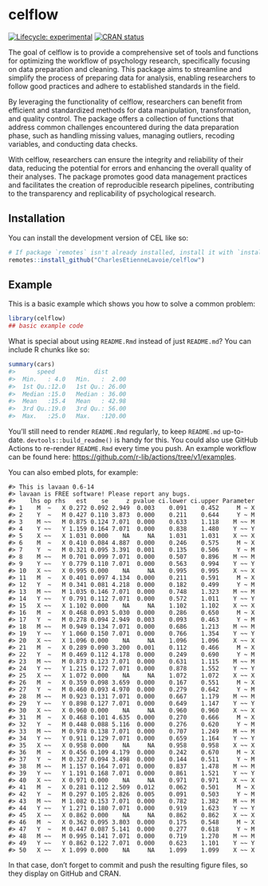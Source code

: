
<!-- README.md is generated from README.Rmd. Please edit that file -->

# celflow

<!-- badges: start -->

[![Lifecycle:
experimental](https://img.shields.io/badge/lifecycle-experimental-orange.svg)](https://lifecycle.r-lib.org/articles/stages.html#experimental)
[![CRAN
status](https://www.r-pkg.org/badges/version/CEL)](https://CRAN.R-project.org/package=CEL)
<!-- badges: end -->

The goal of celflow is to provide a comprehensive set of tools and functions for optimizing the workflow of psychology research, specifically focusing on data preparation and cleaning. This package aims to streamline and simplify the process of preparing data for analysis, enabling researchers to follow good practices and adhere to established standards in the field.

By leveraging the functionality of celflow, researchers can benefit from efficient and standardized methods for data manipulation, transformation, and quality control. The package offers a collection of functions that address common challenges encountered during the data preparation phase, such as handling missing values, managing outliers, recoding variables, and conducting data checks.

With celflow, researchers can ensure the integrity and reliability of their data, reducing the potential for errors and enhancing the overall quality of their analyses. The package promotes good data management practices and facilitates the creation of reproducible research pipelines, contributing to the transparency and replicability of psychological research.

## Installation

You can install the development version of CEL like so:

``` r
# If package `remotes` isn't already installed, install it with `install.packages("remotes")`
remotes::install_github("CharlesEtienneLavoie/celflow")
```

## Example

This is a basic example which shows you how to solve a common problem:

``` r
library(celflow)
## basic example code
```

What is special about using `README.Rmd` instead of just `README.md`?
You can include R chunks like so:

``` r
summary(cars)
#>      speed           dist       
#>  Min.   : 4.0   Min.   :  2.00  
#>  1st Qu.:12.0   1st Qu.: 26.00  
#>  Median :15.0   Median : 36.00  
#>  Mean   :15.4   Mean   : 42.98  
#>  3rd Qu.:19.0   3rd Qu.: 56.00  
#>  Max.   :25.0   Max.   :120.00
```

You’ll still need to render `README.Rmd` regularly, to keep `README.md`
up-to-date. `devtools::build_readme()` is handy for this. You could also
use GitHub Actions to re-render `README.Rmd` every time you push. An
example workflow can be found here:
<https://github.com/r-lib/actions/tree/v1/examples>.

You can also embed plots, for example:

    #> This is lavaan 0.6-14
    #> lavaan is FREE software! Please report any bugs.
    #>    lhs op rhs   est    se     z pvalue ci.lower ci.upper Parameter
    #> 1    M  ~   X 0.272 0.092 2.949  0.003    0.091    0.452     M ~ X
    #> 2    Y  ~   M 0.427 0.110 3.873  0.000    0.211    0.644     Y ~ M
    #> 3    M ~~   M 0.875 0.124 7.071  0.000    0.633    1.118    M ~~ M
    #> 4    Y ~~   Y 1.159 0.164 7.071  0.000    0.838    1.480    Y ~~ Y
    #> 5    X ~~   X 1.031 0.000    NA     NA    1.031    1.031    X ~~ X
    #> 6    M  ~   X 0.410 0.084 4.887  0.000    0.246    0.575     M ~ X
    #> 7    Y  ~   M 0.321 0.095 3.391  0.001    0.135    0.506     Y ~ M
    #> 8    M ~~   M 0.701 0.099 7.071  0.000    0.507    0.896    M ~~ M
    #> 9    Y ~~   Y 0.779 0.110 7.071  0.000    0.563    0.994    Y ~~ Y
    #> 10   X ~~   X 0.995 0.000    NA     NA    0.995    0.995    X ~~ X
    #> 11   M  ~   X 0.401 0.097 4.134  0.000    0.211    0.591     M ~ X
    #> 12   Y  ~   M 0.341 0.081 4.218  0.000    0.182    0.499     Y ~ M
    #> 13   M ~~   M 1.035 0.146 7.071  0.000    0.748    1.323    M ~~ M
    #> 14   Y ~~   Y 0.791 0.112 7.071  0.000    0.572    1.011    Y ~~ Y
    #> 15   X ~~   X 1.102 0.000    NA     NA    1.102    1.102    X ~~ X
    #> 16   M  ~   X 0.468 0.093 5.030  0.000    0.286    0.650     M ~ X
    #> 17   Y  ~   M 0.278 0.094 2.949  0.003    0.093    0.463     Y ~ M
    #> 18   M ~~   M 0.949 0.134 7.071  0.000    0.686    1.213    M ~~ M
    #> 19   Y ~~   Y 1.060 0.150 7.071  0.000    0.766    1.354    Y ~~ Y
    #> 20   X ~~   X 1.096 0.000    NA     NA    1.096    1.096    X ~~ X
    #> 21   M  ~   X 0.289 0.090 3.200  0.001    0.112    0.466     M ~ X
    #> 22   Y  ~   M 0.469 0.112 4.178  0.000    0.249    0.690     Y ~ M
    #> 23   M ~~   M 0.873 0.123 7.071  0.000    0.631    1.115    M ~~ M
    #> 24   Y ~~   Y 1.215 0.172 7.071  0.000    0.878    1.552    Y ~~ Y
    #> 25   X ~~   X 1.072 0.000    NA     NA    1.072    1.072    X ~~ X
    #> 26   M  ~   X 0.359 0.098 3.659  0.000    0.167    0.551     M ~ X
    #> 27   Y  ~   M 0.460 0.093 4.970  0.000    0.279    0.642     Y ~ M
    #> 28   M ~~   M 0.923 0.131 7.071  0.000    0.667    1.179    M ~~ M
    #> 29   Y ~~   Y 0.898 0.127 7.071  0.000    0.649    1.147    Y ~~ Y
    #> 30   X ~~   X 0.960 0.000    NA     NA    0.960    0.960    X ~~ X
    #> 31   M  ~   X 0.468 0.101 4.635  0.000    0.270    0.666     M ~ X
    #> 32   Y  ~   M 0.448 0.088 5.116  0.000    0.276    0.620     Y ~ M
    #> 33   M ~~   M 0.978 0.138 7.071  0.000    0.707    1.249    M ~~ M
    #> 34   Y ~~   Y 0.911 0.129 7.071  0.000    0.659    1.164    Y ~~ Y
    #> 35   X ~~   X 0.958 0.000    NA     NA    0.958    0.958    X ~~ X
    #> 36   M  ~   X 0.456 0.109 4.179  0.000    0.242    0.670     M ~ X
    #> 37   Y  ~   M 0.327 0.094 3.498  0.000    0.144    0.511     Y ~ M
    #> 38   M ~~   M 1.157 0.164 7.071  0.000    0.837    1.478    M ~~ M
    #> 39   Y ~~   Y 1.191 0.168 7.071  0.000    0.861    1.521    Y ~~ Y
    #> 40   X ~~   X 0.971 0.000    NA     NA    0.971    0.971    X ~~ X
    #> 41   M  ~   X 0.281 0.112 2.509  0.012    0.062    0.501     M ~ X
    #> 42   Y  ~   M 0.297 0.105 2.826  0.005    0.091    0.503     Y ~ M
    #> 43   M ~~   M 1.082 0.153 7.071  0.000    0.782    1.382    M ~~ M
    #> 44   Y ~~   Y 1.271 0.180 7.071  0.000    0.919    1.623    Y ~~ Y
    #> 45   X ~~   X 0.862 0.000    NA     NA    0.862    0.862    X ~~ X
    #> 46   M  ~   X 0.362 0.095 3.803  0.000    0.175    0.548     M ~ X
    #> 47   Y  ~   M 0.447 0.087 5.141  0.000    0.277    0.618     Y ~ M
    #> 48   M ~~   M 0.995 0.141 7.071  0.000    0.719    1.270    M ~~ M
    #> 49   Y ~~   Y 0.862 0.122 7.071  0.000    0.623    1.101    Y ~~ Y
    #> 50   X ~~   X 1.099 0.000    NA     NA    1.099    1.099    X ~~ X

In that case, don’t forget to commit and push the resulting figure
files, so they display on GitHub and CRAN.
